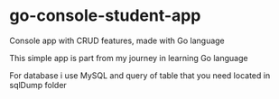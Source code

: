# go-console-student-app
Console app with CRUD features, made with Go language

This simple app is part from my journey in learning Go language

For database i use MySQL and query of table that you need located in sqlDump folder

